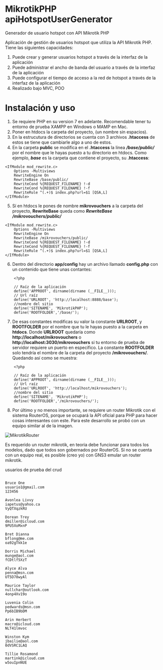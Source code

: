 # MikrotikPHP apiHotspotUserGenerator
Generador de usuario hotspot con API Mikrotik PHP 

Aplicación de gestión de usuarios hotspot que utiliza la API Mikrotik PHP. Tiene las siguientes capacidades:

1. Puede crear y generar usuarios hotspot a través de la interfaz de la aplicación
2. Puede administrar el ancho de banda del usuario a través de la interfaz de la aplicación
3. Puede configurar el tiempo de acceso a la red de hotspot a través de la interfaz de la aplicación
5. Realizado bajo MVC, POO


# Instalación y uso

1. Se requiere PHP en su version 7 en adelante. Recomendable tener tu entorno de prueba XAMPP en Windows o MAMP en Mac.
2. Poner en htdocs la carpeta del proyecto, (un nombre sin espacios).
3. En la estrucutura de directorios se cuenta con 3 archivos **.htaccess** de estos se tiene que cambiarle algo a uno de estos.
4. En la carpeta **public** se modifica en el **.htaccess** la linea ***/base/public/*** por el nombre que le hayas puesto a tu directorio en htdocs. Como ejemplo, ***base*** es la carpeta que contiene el proyecto, su **.htaccess**:

~~~
<IfModule mod_rewrite.c>
    Options -Multiviews
    RewriteEngine On
    RewriteBase /base/public/
    RewriteCond %{REQUEST_FILENAME} !-d
    RewriteCond %{REQUEST_FILENAME} !-f
    RewriteRule ^(.+)$ index.php?url=$1 [QSA,L]
</IfModule>
~~~

5. Sí en htdocs le pones de nombre **mikrovouchers** a la carpeta del proyecto, **RewriteBase** queda como  ***RewriteBase /mikrovouchers/public/***

~~~
<IfModule mod_rewrite.c>
    Options -Multiviews
    RewriteEngine On
    RewriteBase /mikrovouchers/public/
    RewriteCond %{REQUEST_FILENAME} !-d
    RewriteCond %{REQUEST_FILENAME} !-f
    RewriteRule ^(.+)$ index.php?url=$1 [QSA,L]
</IfModule>
~~~

6. Dentro del directorio **app/config** hay un archivo llamado **config.php** con un contenido que tiene unas contantes:

~~~
    <?php 

    // Raíz de la aplicación
    define('APPROOT', dirname(dirname (__FILE__)));
    // Url raíz
    define('URLROOT', 'http://localhost:8888/base');
    //nombre del sitio
    define('SITENAME', 'MikrotikPHP');
    define('ROOTFOLDER','/base/');
~~~

7. De esas constantes modificas su valor la constante **URLROOT**, y **ROOTFOLDER** por el nombre que tu le hayas puesto a la carpeta en **htdocs**. Donde **URLROOT** quedaría como **http://localhost/mikrovouchers** o **http://localhost:3030/mikrovouchers** si tu entorno de prueba de servidor requiere un puerto en especifico. La constante **ROOTFOLDER** solo tendría el nombre de la carpeta del proyecto **/mikrovouchers/**. Quedando así como se muestra:

~~~
    <?php 

    // Raíz de la aplicación
    define('APPROOT', dirname(dirname (__FILE__)));
    // Url raíz
    define('URLROOT', 'http://localhost/mikrovouchers');
    //nombre del sitio
    define('SITENAME', 'MikrotikPHP');
    define('ROOTFOLDER','/mikrovouchers/');
~~~

8. Por último y no menos importante, se requiere un router Mikrotik con el sistema RouterOS, porque se ocupará la API oficial para PHP para hacer cosas interesantes con este. Para este desarrollo se probó con un equipo similar al de la imagen.

![MikrotikRouter](https://i.mt.lv/cdn/rb_images/1284_hi_res.png)

Es requerido un router mikrotik, en teoria debe funcionar para todos los modelos, dado que todos son gobernados por RouterOS. Sí no se cuenta con un equipo real, es posible (creo yo) con GNS3 emular un router mikrotik.

usuarios de prueba del crud

~~~

Bruce One
usuario1@gmail.com
123456

Avonlea Livvy
iapetus@yahoo.ca
VyQTXqzkRU

Dorean Trey
dmiller@icloud.com
9PU5XoMxnP

Bret Dianna
bflong@me.com
oa92gTkk1e

Dorris Michael
munge@aol.com
fCDtlf5XzT

Alyce Alva
penna@msn.com
UT5D78wyAl

Maurice Taylor
nullchar@outlook.com
4onp4Xv19o

Luvenia Colin
pedwards@msn.com
Pp6bIB9bDM

Arin Herbert
macro@icloud.com
NLT41lmvoc

Winston Kym
jbailie@aol.com
0dVSRC1LAQ

Tillie Rosamond
martink@icloud.com
w5ouIpnNUE

~~~